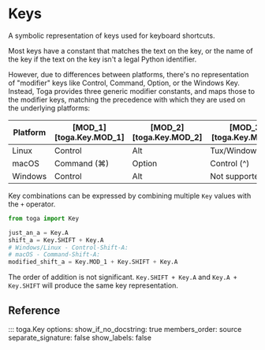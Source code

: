 # Keys

A symbolic representation of keys used for keyboard shortcuts.

Most keys have a constant that matches the text on the key, or the name of the key if the text on the key isn't a legal Python identifier.

However, due to differences between platforms, there's no representation of "modifier" keys like Control, Command, Option, or the Windows Key. Instead, Toga provides three generic modifier constants, and maps those to the modifier keys, matching the precedence with which they are used on the underlying platforms:

| Platform | [MOD_1][toga.Key.MOD_1] | [MOD_2][toga.Key.MOD_2] | [MOD_3][toga.Key.MOD_3] |
|----------|-------------------------|-------------------------|-------------------------|
| Linux    | Control                 | Alt                     | Tux/Windows/Meta        |
| macOS    | Command (⌘)             | Option                  | Control (^)             |
| Windows  | Control                 | Alt                     | Not supported           |

Key combinations can be expressed by combining multiple `Key` values with the `+` operator.

```python
from toga import Key

just_an_a = Key.A
shift_a = Key.SHIFT + Key.A
# Windows/Linux - Control-Shift-A:
# macOS - Command-Shift-A:
modified_shift_a = Key.MOD_1 + Key.SHIFT + Key.A
```

The order of addition is not significant. `Key.SHIFT + Key.A` and `Key.A + Key.SHIFT` will produce the same key representation.

## Reference

::: toga.Key     options:         show_if_no_docstring: true         members_order: source         separate_signature: false         show_labels: false
